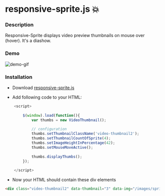 # responsive-sprite.js :boom:

### Description
Responsive-Sprite displays video preview thumbnails on mouse over (hover). It's a diashow.

### Demo
![demo-gif](https://cloud.githubusercontent.com/assets/7879175/15327639/7667f508-1c52-11e6-886d-b79f53db8d4b.gif)

### Installation
+ Download [responsive-sprite.js](https://raw.githubusercontent.com/lidox/responsive-sprite/master/responsive-sprite.js)

+ Add following code to your HTML:
```javascript
	<script>
		
		$(window).load(function(){
			var thumbs = new VideoThumbnail();
			
			// configuration
			thumbs.setThumbnailClassName('video-thumbnail2');
			thumbs.setThumbnailCountOfSprite(4);
			thumbs.setImageHeightInPercentage(42);
			thumbs.setMouseMoveActive();
			
			thumbs.displayThumbs();	
		});
		
	</script>

```
+ Now your HTML should contain these div elements
```HTML
<div class="video-thumbnail2" data-thumbnail="3" data-img="/images/sprite-example.jpg"></div>
```
